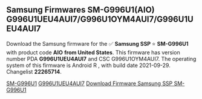 <h2>Samsung Firmwares SM-G996U1(AIO) G996U1UEU4AUI7/G996U1OYM4AUI7/G996U1UEU4AUI7</h2>
Download the Samsung firmware for the ✅ <strong>Samsung SSP </strong> ⭐ <strong>SM-G996U1</strong> with product code <strong>AIO</strong> <strong> from United States</strong>. This firmware has version number PDA <strong>G996U1UEU4AUI7</strong> and CSC G996U1OYM4AUI7. The operating system of this firmware is Android R , with build date 2021-09-29. Changelist <strong>22265714</strong>.


[SM-G996U1](https://samfirm.shop/samsung/model/SM-G996U1)
[G996U1UEU4AUI7](https://samfirm.shop/samsung/pda/G996U1UEU4AUI7)
[Download Firmware Samsung SSP SM-G996U1](https://samfirm.shop/samsung/firmware/460930)

